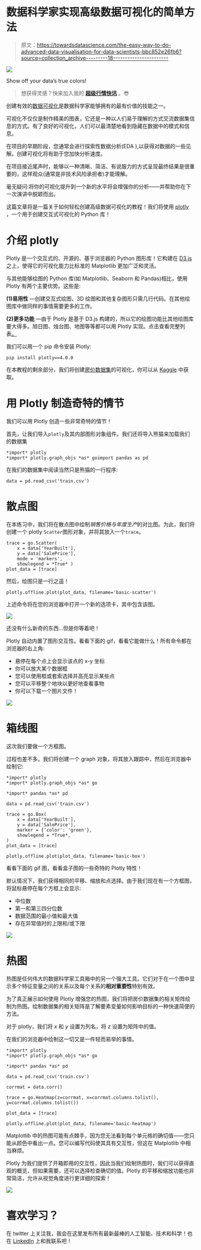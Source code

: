 # 数据科学家实现高级数据可视化的简单方法

> 原文：<https://towardsdatascience.com/the-easy-way-to-do-advanced-data-visualisation-for-data-scientists-bbc852e26fb6?source=collection_archive---------18----------------------->

![](img/4547ca35978af962d561ba002bdd0e75.png)

Show off your data’s true colors!

> 想获得灵感？快来加入我的 [**超级行情快讯**](https://www.superquotes.co/?utm_source=mediumtech&utm_medium=web&utm_campaign=sharing) 。😎

创建有效的[数据可视化](/5-quick-and-easy-data-visualizations-in-python-with-code-a2284bae952f?source=friends_link&sk=8fbe300478bad4343aafa0e009439e12)是数据科学家能够拥有的最有价值的技能之一。

可视化不仅仅是制作精美的图表，它还是一种以人们易于理解的方式交流数据集信息的方式。有了良好的可视化，人们可以最清楚地看到隐藏在数据中的模式和信息。

在项目的早期阶段，您通常会进行探索性数据分析(EDA ),以获得对数据的一些见解。创建可视化将有助于您加快分析速度。

在项目接近尾声时，能够以一种清晰、简洁、有说服力的方式呈现最终结果是很重要的，这样观众(通常是非技术风险承担者)才能理解。

毫无疑问:将你的可视化提升到一个新的水平将会增强你的分析——并帮助你在下一次演讲中脱颖而出。

这篇文章将是一篇关于如何轻松创建高级数据可视化的教程！我们将使用 [plotly](https://github.com/plotly/plotly.py) ，一个用于创建交互式可视化的 Python 库！

# 介绍 plotly

Plotly 是一个交互式的、开源的、基于浏览器的 Python 图形库！它构建在 [D3.js](https://d3js.org/) 之上，使得它的可视化能力比标准的 Matplotlib 更加广泛和灵活。

与其他能够绘图的 Python 库(如 Matplotlib、Seaborn 和 Pandas)相比，使用 Plotly 有两个主要优势。这些是:

**(1)易用性** —创建交互式绘图、3D 绘图和其他复杂图形只需几行代码。在其他绘图库中做同样的事情需要更多的工作。

**(2)更多功能** —由于 Plotly 是基于 D3.js 构建的，所以它的绘图功能比其他绘图库要大得多。旭日图、烛台图、地图等等都可以用 Plotly 实现。点击查看完整列表[。](https://plot.ly/python/)

我们可以用一个 pip 命令安装 Plotly:

```
pip install plotly==4.0.0
```

在本教程的剩余部分，我们将创建[房价数据集](https://www.kaggle.com/c/house-prices-advanced-regression-techniques)的可视化，你可以从 [Kaggle](https://www.kaggle.com/c/house-prices-advanced-regression-techniques) 中获取。

# 用 Plotly 制造奇特的情节

我们可以用 Plotly 创造一些非常奇特的情节！

首先，让我们导入`plotly`及其内部图形对象组件。我们还将导入熊猫来加载我们的数据集

```
*import* plotly
*import* plotly.graph_objs *as* goimport pandas as pd
```

在我们的数据集中阅读当然只是熊猫的一行程序:

```
data = pd.read_csv('train.csv')
```

# 散点图

在本练习中，我们将在散点图中绘制*销售价格与年度生产*的对比图。为此，我们将创建一个 plotly `Scatter`图形对象，并将其放入一个`trace`。

```
trace = go.Scatter(
    x = data['YearBuilt'],
    y = data['SalePrice'],
    mode = 'markers',
    showlegend = *True* )
plot_data = [trace]
```

然后，绘图只是一行之遥！

```
plotly.offline.plot(plot_data, filename='basic-scatter')
```

上述命令将在您的浏览器中打开一个新的选项卡，其中包含该图。

![](img/6e03be9f5e540bb776e5416992f43b2c.png)

还没有什么新奇的东西…但是你等着吧！

Plotly 自动内置了图形交互性。看看下面的 gif，看看它能做什么！所有命令都在浏览器的右上角:

*   悬停在每个点上会显示该点的 x-y 坐标
*   你可以放大某个数据框
*   您可以使用框或套索选择并高亮显示某些点
*   您可以平移整个地块以更好地查看事物
*   你可以下载一个图片文件！

![](img/d75b457a6bbcd975a8193e36d071ead9.png)

# 箱线图

这次我们要做一个方框图。

过程也差不多。我们将创建一个 graph 对象，将其放入跟踪中，然后在浏览器中绘制它:

```
*import* plotly
*import* plotly.graph_objs *as* go

*import* pandas *as* pd

data = pd.read_csv('train.csv')

trace = go.Box(
    x = data['YearBuilt'],
    y = data['SalePrice'],
    marker = {'color': 'green'},
    showlegend = *True*,
)
plot_data = [trace]

plotly.offline.plot(plot_data, filename='basic-box')
```

看看下面的 gif 图，看看盒子图的一些奇特的 Plotly 特性！

默认情况下，我们获得相同的平移、缩放和点选择。由于我们现在有一个方框图，将鼠标悬停在每个方框上会显示:

*   中位数
*   第一和第三四分位数
*   数据范围的最小值和最大值
*   存在异常值时的上限和/或下限

![](img/cce3f1b0a065a7f72785a80002329900.png)

# 热图

热图是任何伟大的数据科学家工具箱中的另一个强大工具。它们对于在一个图中显示多个特征变量之间的关系以及每个关系的**相对重要性**特别有效。

为了真正展示如何使用 Plotly 增强您的热图，我们将把房价数据集的相关矩阵绘制为热图。绘制数据集的相关矩阵是了解要素变量如何影响目标的一种快速简便的方法。

对于 plotly，我们将 *x* 和 *y* 设置为列名，将 *z* 设置为矩阵中的值。

在我们的浏览器中绘制这一切又是一件轻而易举的事情。

```
*import* plotly
*import* plotly.graph_objs *as* go

*import* pandas *as* pd

data = pd.read_csv('train.csv')

corrmat = data.corr()

trace = go.Heatmap(z=corrmat, x=corrmat.columns.tolist(), y=corrmat.columns.tolist())

plot_data = [trace]

plotly.offline.plot(plot_data, filename='basic-heatmap')
```

Matplotlib 中的热图可能有点棘手，因为您无法看到每个单元格的确切值——您只能从颜色中看出一点。您可以编写代码使其具有交互性，但这在 Matplotlib 中相当麻烦。

Plotly 为我们提供了开箱即用的交互性，因此当我们绘制热图时，我们可以获得直观的概览，但如果需要，还可以选择检查确切的值。Plotly 的平移和缩放功能也非常简洁，允许从视觉角度进行更详细的探索！

![](img/dbe67e22815ba3f0fc60e7b4b0ad555f.png)

# 喜欢学习？

在 twitter 上关注我，我会在这里发布所有最新最棒的人工智能、技术和科学！也在 [LinkedIn](https://www.linkedin.com/in/georgeseif/) 上和我联系吧！